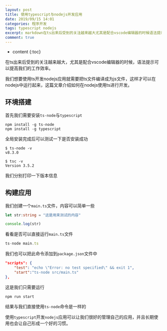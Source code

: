 ```yaml
---
layout: post
title: 使用typescript与nodejs开发应用
date: 2019/09/15 14:01
categories: 程序开发
tags: typescript nodejs
excerpt: markdown在ts出来后受到的关注越来越大尤其是配合vscode编辑器的时候语法提示可以提高我们的工作效率我们想要使用ts开发nodejs应用就需要把ts文件编译成为js文件这样才可以在nodejs中运行起来这篇文章介绍如何在nodejs使用ts进行开发环境搭建首先我们需要安装tsnode与typescriptshellnpminstallgtsnodenpminstallgtypescrip
comment: true
---
```


* content
{:toc}

<!--markdown-->在ts出来后受到的关注越来越大，尤其是配合vscode编辑器的时候，语法提示可以提高我们的工作效率。
我们想要使用ts开发nodejs应用就需要把ts文件编译成为js文件，这样才可以在nodejs中运行起来，这篇文章介绍如何在nodejs使用ts进行开发。

## 环境搭建

首先我们需要安装`ts-node`与`typescript`

```shell
npm install -g ts-node
npm install -g typescript
```

全局安装完成后可以测试一下是否安装成功

```shell
$ ts-node -v
v8.3.0

$ tsc -v
Version 3.5.2
```

我们分别打印一下版本信息

## 构建应用

我们创建一个`main.ts`文件，内容可以简单一些

```typescript
let str:string = "这是用来测试的内容"

console.log(str)
```


看看是否可以直接运行`main.ts`文件
```typescript
ts-node main.ts
```

我们也可以把此命令添加到`package.json`文件中

```json
"scripts": {
    "test": "echo \"Error: no test specified\" && exit 1",
    "start":"ts-node src/main.ts"
},
```

这是我们只需要运行

```shell
npm run start
```

结果与我们直接使用`ts-node`命令是一样的

使用`typescript`开发`nodejs`应用可以让我们很好的管理自己的应用，并且长期使用也会让自己形成一个好的习惯。
    